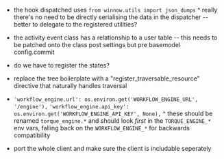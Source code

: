 
* the hook dispatched uses `from winnow.utils import json_dumps`
  ^ really there's no need to be directly serialising the data
    in the dispatcher -- better to delegate to the registered
    utilities?

* the activity event class has a relationship to a user table -- this needs
  to be patched onto the class post settings but pre basemodel config.commit

* do we have to register the states?

* replace the tree boilerplate with a "register_traversable_resource"
  directive that naturally handles traversal

* `'workflow_engine.url': os.environ.get('WORKFLOW_ENGINE_URL', '/engine'),`
  `'workflow_engine.api_key': os.environ.get('WORKFLOW_ENGINE_API_KEY', None),`
  ^ these should be renamed `torque_engine.*` and should look *first* in the
  `TORQUE_ENGINE_*` env vars, falling back on the `WORKFLOW_ENGINE_*` for
  backwards compatibility

* port the whole client and make sure the client is includable seperately

